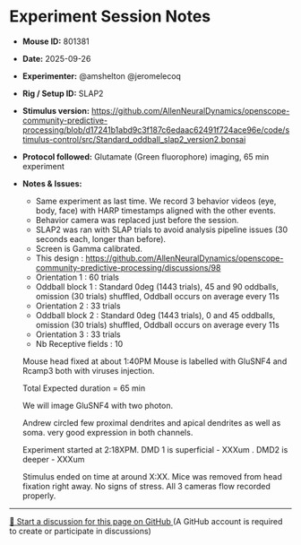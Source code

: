 # Experiment Session Notes

- **Mouse ID:** 801381
- **Date:** 2025-09-26
- **Experimenter:** @amshelton @jeromelecoq 
- **Rig / Setup ID:** SLAP2
- **Stimulus version:** https://github.com/AllenNeuralDynamics/openscope-community-predictive-processing/blob/d17241b1abd9c3f187c6edaac62491f724ace96e/code/stimulus-control/src/Standard_oddball_slap2_version2.bonsai
- **Protocol followed:** Glutamate (Green fluorophore) imaging, 65 min experiment
- **Notes & Issues:**
    - Same experiment as last time. We record 3 behavior videos (eye, body, face) with HARP timestamps aligned with the other events.
    - Behavior camera was replaced just before the session. 
    - SLAP2 was ran with SLAP trials to avoid analysis pipeline issues (30 seconds each, longer than before). 
    - Screen is Gamma calibrated.
    - This design : https://github.com/AllenNeuralDynamics/openscope-community-predictive-processing/discussions/98
    - Orientation 1  : 60 trials
    - Oddball block 1 : Standard 0deg (1443 trials), 45 and 90 oddballs, omission (30 trials) shuffled, Oddball occurs on average every  11s
    - Orientation 2  : 33 trials
    - Oddball block 2 : Standard 0deg (1443 trials), 0 and 45 oddballs, omission (30 trials) shuffled, Oddball occurs on average every  11s
    - Orientation 3  : 33 trials
    - Nb Receptive fields : 10
      
    Mouse head fixed at about 1:40PM
    Mouse is labelled with GluSNF4 and Rcamp3 both with viruses injection.
  
    Total Expected duration = 65 min

    We will image GluSNF4 with two photon. 

    Andrew circled few proximal dendrites and apical dendrites as well as soma. very good expression in both channels. 
  
    Experiment started at 2:18XPM.
    DMD 1 is superficial  - XXXum . DMD2 is deeper - XXXum

    Stimulus ended on time at around X:XX. Mice was removed from head fixation right away. No signs of stress. All 3 cameras flow recorded properly.

<!-- DISCUSSION_LINK_START -->
<div class="discussion-link">
    <hr>
    <p>
        <a href="https://github.com/allenneuraldynamics/openscope-community-predictive-processing/discussions/new?category=q-a&title=Discussion%3A%20experiments/allen_institute/slap2/allen_institute_801381_2025_09_26" target="_blank">
            💬 Start a discussion for this page on GitHub
        </a>
        <span class="note">(A GitHub account is required to create or participate in discussions)</span>
    </p>
</div>
<!-- DISCUSSION_LINK_END -->
